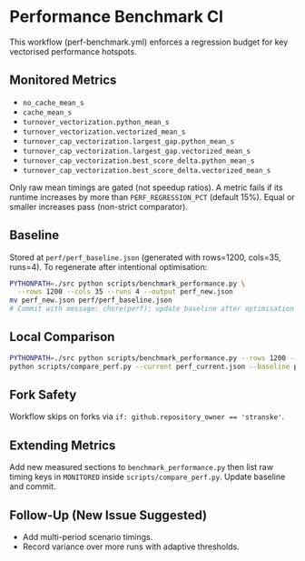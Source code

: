 # Performance Benchmark CI

This workflow (perf-benchmark.yml) enforces a regression budget for key
vectorised performance hotspots.

## Monitored Metrics
- `no_cache_mean_s`
- `cache_mean_s`
- `turnover_vectorization.python_mean_s`
- `turnover_vectorization.vectorized_mean_s`
- `turnover_cap_vectorization.largest_gap.python_mean_s`
- `turnover_cap_vectorization.largest_gap.vectorized_mean_s`
- `turnover_cap_vectorization.best_score_delta.python_mean_s`
- `turnover_cap_vectorization.best_score_delta.vectorized_mean_s`

Only raw mean timings are gated (not speedup ratios). A metric fails if its
runtime increases by more than `PERF_REGRESSION_PCT` (default 15%). Equal or
smaller increases pass (non-strict comparator).

## Baseline
Stored at `perf/perf_baseline.json` (generated with rows=1200, cols=35, runs=4).
To regenerate after intentional optimisation:

```bash
PYTHONPATH=./src python scripts/benchmark_performance.py \
  --rows 1200 --cols 35 --runs 4 --output perf_new.json
mv perf_new.json perf/perf_baseline.json
# Commit with message: chore(perf): update baseline after optimisation (#1158)
```

## Local Comparison
```bash
PYTHONPATH=./src python scripts/benchmark_performance.py --rows 1200 --cols 35 --runs 4 --output perf_current.json
python scripts/compare_perf.py --current perf_current.json --baseline perf/perf_baseline.json --threshold-pct 15
```

## Fork Safety
Workflow skips on forks via `if: github.repository_owner == 'stranske'`.

## Extending Metrics
Add new measured sections to `benchmark_performance.py` then list raw timing
keys in `MONITORED` inside `scripts/compare_perf.py`. Update baseline and commit.

## Follow-Up (New Issue Suggested)
- Add multi-period scenario timings.
- Record variance over more runs with adaptive thresholds.
